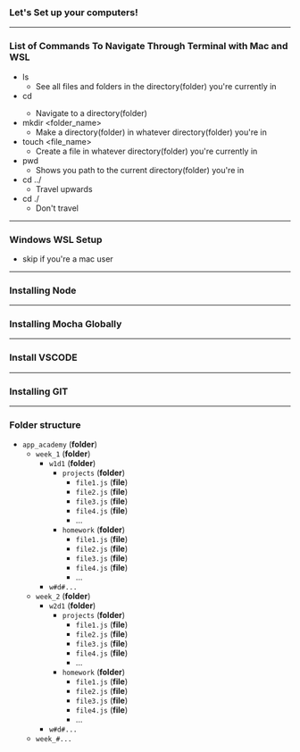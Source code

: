 ### Let's Set up your computers!

---
### List of Commands To Navigate Through Terminal with Mac and WSL
* ls 
  * See all files and folders in the directory(folder) you're currently in
* cd <folder>
  * Navigate to a directory(folder) 
* mkdir <folder_name>
  * Make a directory(folder) in whatever directory(folder) you're in
* touch <file_name>
  * Create a file in whatever directory(folder) you're currently in
* pwd
  * Shows you path to the current directory(folder) you're in
* cd ../
  * Travel upwards
* cd ./
  * Don't travel

---
### Windows WSL Setup
* skip if you're a mac user

---
### Installing Node

---
### Installing Mocha Globally

---
### Install VSCODE

---
### Installing GIT

---
### Folder structure 
* `app_academy` (**folder**)
  * `week_1` (**folder**)
    * `w1d1` (**folder**)
      * `projects` (**folder**)
        * `file1.js` (**file**)
        * `file2.js` (**file**)
        * `file3.js` (**file**)
        * `file4.js` (**file**)
        * ...
      * `homework` (**folder**)
        * `file1.js` (**file**)
        * `file2.js` (**file**)
        * `file3.js` (**file**)
        * `file4.js` (**file**)
        * ...
    * `w#d#...`
  * `week_2` (**folder**)
    * `w2d1` (**folder**)
      * `projects` (**folder**)
        * `file1.js` (**file**)
        * `file2.js` (**file**)
        * `file3.js` (**file**)
        * `file4.js` (**file**)
        * ...
      * `homework` (**folder**)
        * `file1.js` (**file**)
        * `file2.js` (**file**)
        * `file3.js` (**file**)
        * `file4.js` (**file**)
        * ...
    * `w#d#...`
  * `week_#...`
